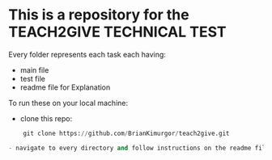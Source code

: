 # This is a repository for the TEACH2GIVE TECHNICAL TEST
Every folder represents each task each having:
- main file
- test file
- readme file for Explanation

To run these on your local machine:
- clone this repo:
```python
    git clone https://github.com/BrianKimurgor/teach2give.git

- navigate to every directory and follow instructions on the readme files in them.
